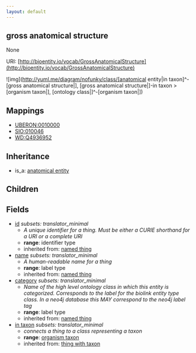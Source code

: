 ```yaml
---
layout: default
---
```


## gross anatomical structure


None

URI: [http://bioentity.io/vocab/GrossAnatomicalStructure](http://bioentity.io/vocab/GrossAnatomicalStructure)


![img](http://yuml.me/diagram/nofunky/class/[anatomical entity|in taxon]^-[gross anatomical structure|], [gross anatomical structure|]-in taxon >[organism taxon|], [ontology class|]^-[organism taxon|])
## Mappings

 * [UBERON:0010000](http://purl.obolibrary.org/obo/UBERON_0010000)
 * [SIO:010046](http://semanticscience.org/resource/SIO_010046)
 * [WD:Q4936952](http://purl.obolibrary.org/obo/WD_Q4936952)

## Inheritance

 *  is_a: [anatomical entity](AnatomicalEntity.html)

## Children



## Fields

 * [id](id.html) *subsets: translator_minimal*
    * _A unique identifier for a thing. Must be either a CURIE shorthand for a URI or a complete URI_
    * __range__: identifier type
    * inherited from: [named thing](NamedThing.html)
 * [name](name.html) *subsets: translator_minimal*
    * _A human-readable name for a thing_
    * __range__: label type
    * inherited from: [named thing](NamedThing.html)
 * [category](category.html) *subsets: translator_minimal*
    * _Name of the high level ontology class in which this entity is categorized. Corresponds to the label for the biolink entity type class. In a neo4j database this MAY correspond to the neo4j label tag_
    * __range__: label type
    * inherited from: [named thing](NamedThing.html)
 * [in taxon](in_taxon.html) *subsets: translator_minimal*
    * _connects a thing to a class representing a taxon_
    * __range__: [organism taxon](OrganismTaxon.html)
    * inherited from: [thing with taxon](ThingWithTaxon.html)
